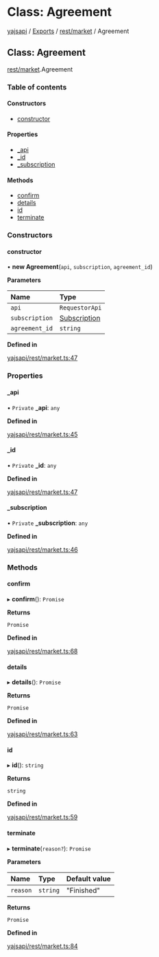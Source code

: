 # Class: Agreement

[yajsapi](../yajsapi.md) / [Exports](../modules/) / [rest/market](../modules/rest_market.md) / Agreement

## Class: Agreement

[rest/market](../modules/rest_market.md).Agreement

### Table of contents

#### Constructors

* [constructor](rest_market.agreement.md#constructor)

#### Properties

* [\_api](rest_market.agreement.md#_api)
* [\_id](rest_market.agreement.md#_id)
* [\_subscription](rest_market.agreement.md#_subscription)

#### Methods

* [confirm](rest_market.agreement.md#confirm)
* [details](rest_market.agreement.md#details)
* [id](rest_market.agreement.md#id)
* [terminate](rest_market.agreement.md#terminate)

### Constructors

#### constructor

• **new Agreement**\(`api`, `subscription`, `agreement_id`\)

**Parameters**

| Name | Type |
| :--- | :--- |
| `api` | `RequestorApi` |
| `subscription` | [Subscription](rest_market.subscription.md) |
| `agreement_id` | `string` |

**Defined in**

[yajsapi/rest/market.ts:47](https://github.com/golemfactory/yajsapi/blob/8f42a91/yajsapi/rest/market.ts#L47)

### Properties

#### \_api

• `Private` **\_api**: `any`

**Defined in**

[yajsapi/rest/market.ts:45](https://github.com/golemfactory/yajsapi/blob/8f42a91/yajsapi/rest/market.ts#L45)

#### \_id

• `Private` **\_id**: `any`

**Defined in**

[yajsapi/rest/market.ts:47](https://github.com/golemfactory/yajsapi/blob/8f42a91/yajsapi/rest/market.ts#L47)

#### \_subscription

• `Private` **\_subscription**: `any`

**Defined in**

[yajsapi/rest/market.ts:46](https://github.com/golemfactory/yajsapi/blob/8f42a91/yajsapi/rest/market.ts#L46)

### Methods

#### confirm

▸ **confirm**\(\): `Promise`

**Returns**

`Promise`

**Defined in**

[yajsapi/rest/market.ts:68](https://github.com/golemfactory/yajsapi/blob/8f42a91/yajsapi/rest/market.ts#L68)

#### details

▸ **details**\(\): `Promise`

**Returns**

`Promise`

**Defined in**

[yajsapi/rest/market.ts:63](https://github.com/golemfactory/yajsapi/blob/8f42a91/yajsapi/rest/market.ts#L63)

#### id

▸ **id**\(\): `string`

**Returns**

`string`

**Defined in**

[yajsapi/rest/market.ts:59](https://github.com/golemfactory/yajsapi/blob/8f42a91/yajsapi/rest/market.ts#L59)

#### terminate

▸ **terminate**\(`reason?`\): `Promise`

**Parameters**

| Name | Type | Default value |
| :--- | :--- | :--- |
| `reason` | `string` | "Finished" |

**Returns**

`Promise`

**Defined in**

[yajsapi/rest/market.ts:84](https://github.com/golemfactory/yajsapi/blob/8f42a91/yajsapi/rest/market.ts#L84)


